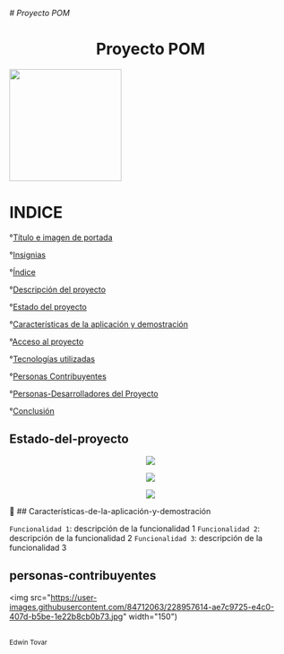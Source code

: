 ﻿<em> # Proyecto POM </em>

<h1 align="center"> Proyecto POM </h1>

<img src="https://user-images.githubusercontent.com/84712063/228947454-47cd8dcd-f117-4c22-a0f4-0d91398ce619.png" width="200" height="200">

<h1 align="left"> INDICE </h1>

°[Título e imagen de portada](#Título-e-imagen-de-portada)

°[Insignias](#insignias)

°[Índice](#índice)

°[Descripción del proyecto](#descripción-del-proyecto)

°[Estado del proyecto](#Estado-del-proyecto)

°[Características de la aplicación y demostración](#Características-de-la-aplicación-y-demostración)

°[Acceso al proyecto](#acceso-proyecto)

°[Tecnologías utilizadas](#tecnologías-utilizadas)

°[Personas Contribuyentes](#personas-contribuyentes)

°[Personas-Desarrolladores del Proyecto](#personas-desarrolladores)

°[Conclusión](#conclusión)

## Estado-del-proyecto

<p align="center">
   <img src="https://img.shields.io/badge/STATUS-DESARROLLADO-green">
   </p>
   
<p align="center">
   <img src="https://img.shields.io/badge/STATUS-DETENIDO-yellow">
   </p>
   
<p align="center">
   <img src="https://img.shields.io/badge/STATUS-EN%20DESAROLLO-red">
   </p>


:hammer: ## Características-de-la-aplicación-y-demostración

`Funcionalidad 1`: descripción de la funcionalidad 1
`Funcionalidad 2`: descripción de la funcionalidad 2
`Funcionalidad 3`: descripción de la funcionalidad 3

## personas-contribuyentes

<img src="https://user-images.githubusercontent.com/84712063/228957614-ae7c9725-e4c0-407d-b5be-1e22b8cb0b73.jpg" width="150")

<br><sub>Edwin Tovar</sub>
